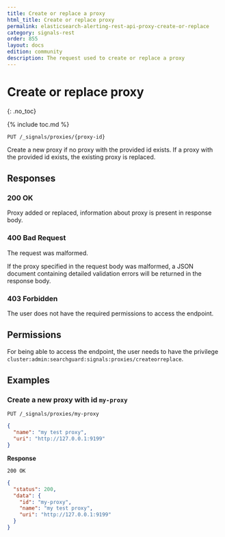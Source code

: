 ```yaml
---
title: Create or replace a proxy
html_title: Create or replace proxy
permalink: elasticsearch-alerting-rest-api-proxy-create-or-replace
category: signals-rest
order: 855
layout: docs
edition: community
description: The request used to create or replace a proxy
---
```


<!--- Copyright 2023 floragunn GmbH -->

# Create or replace proxy
{: .no_toc}

{% include toc.md %}


```
PUT /_signals/proxies/{proxy-id}
```

Create a new proxy if no proxy with the provided id exists. If a proxy with the provided id exists, the existing
proxy is replaced.

## Responses

### 200 OK

Proxy added or replaced, information about proxy is present in response body.

### 400 Bad Request

The request was malformed.

If the proxy specified in the request body was malformed, a JSON document containing detailed validation errors will be returned in the response body. 

### 403 Forbidden

The user does not have the required permissions to access the endpoint.

## Permissions

For being able to access the endpoint, the user needs to have the privilege `cluster:admin:searchguard:signals:proxies/createorreplace`.

## Examples

### Create a new proxy with id `my-proxy`

```
PUT /_signals/proxies/my-proxy
```
```json
{
  "name": "my test proxy",
  "uri": "http://127.0.0.1:9199"
}
```

**Response**

```
200 OK
```

```json
{
  "status": 200,
  "data": {
    "id": "my-proxy",
    "name": "my test proxy",
    "uri": "http://127.0.0.1:9199"
  }
}
```
